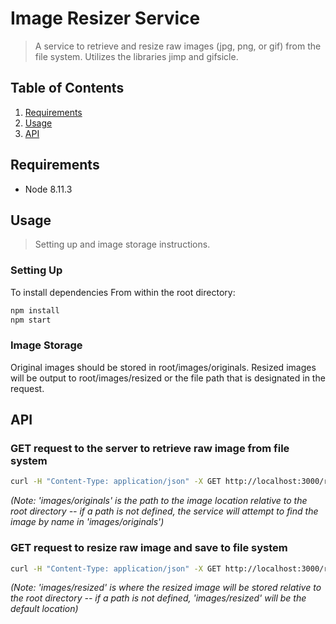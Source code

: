 
# Image Resizer Service

> A service to retrieve and resize raw images (jpg, png, or gif) from the file system. Utilizes the libraries jimp and gifsicle.

## Table of Contents

1. [Requirements](#requirements)
2. [Usage](#Usage)
3. [API](#API)

## Requirements
- Node 8.11.3

## Usage

> Setting up and image storage instructions.

### Setting Up

To install dependencies
From within the root directory:

```sh
npm install
npm start
```
### Image Storage

Original images should be stored in root/images/originals.
Resized images will be output to root/images/resized or the file path that is designated in the request.

## API

### GET request to the server to retrieve raw image from file system

```sh
curl -H "Content-Type: application/json" -X GET http://localhost:3000/raw?path=images/originals&imageName=octocat.gif
```
_(Note: 'images/originals' is the path to the image location relative to the root directory -- if a path is not defined, the service will attempt to find the image by name in 'images/originals')_

### GET request to resize raw image and save to file system

```sh
curl -H "Content-Type: application/json" -X GET http://localhost:3000/resize?path=images/resized&imageName=octocat.gif&width=500&height=500
```
_(Note: 'images/resized' is where the resized image will be stored relative to the root directory -- if a path is not defined, 'images/resized' will be the default location)_

